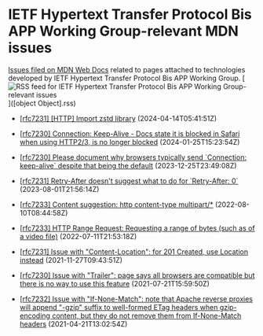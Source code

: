 # IETF Hypertext Transfer Protocol Bis APP Working Group-relevant MDN issues

[Issues filed on MDN Web Docs](https://github.com/mdn/content/issues) related to pages attached to technologies developed by IETF Hypertext Transfer Protocol Bis APP Working Group. [![RSS feed for IETF Hypertext Transfer Protocol Bis APP Working Group-relevant issues](https://www.w3.org/QA/2007/04/feed_icon)]([object Object].rss)

* [\[rfc7231\] \[HTTP\] Import zstd library](https://github.com/mdn/content/issues/33086) (2024-04-14T05:41:51Z)
  
* [\[rfc7230\] Connection: Keep-Alive - Docs state it is blocked in Safari when using HTTP2/3, is no longer blocked](https://github.com/mdn/content/issues/31923) (2024-01-25T15:23:54Z)
  
* [\[rfc7230\] Please document why browsers typically send \`Connection: keep-alive\` despite that being the default](https://github.com/mdn/content/issues/31291) (2023-12-25T23:49:08Z)
  
* [\[rfc7231\] Retry-After doesn't suggest what to do for \`Retry-After: 0\`](https://github.com/mdn/content/issues/28330) (2023-08-01T21:56:14Z)
  
* [\[rfc7233\] Content suggestion: http content-type multipart/\*](https://github.com/mdn/content/issues/19353) (2022-08-10T08:44:58Z)
  
* [\[rfc7233\] HTTP Range Request: Requesting a range of bytes (such as of a video file)](https://github.com/mdn/content/issues/18237) (2022-07-11T21:53:18Z)
  
* [\[rfc7231\] Issue with "Content-Location": for 201 Created, use Location instead](https://github.com/mdn/content/issues/10809) (2021-11-27T09:43:51Z)
  
* [\[rfc7230\] Issue with "Trailer": page says all browsers are compatible but there is no way to use this feature](https://github.com/mdn/content/issues/7137) (2021-07-21T15:59:50Z)
  
* [\[rfc7232\] Issue with "If-None-Match": note that Apache reverse proxies will append "-gzip" suffix to well-formed ETag headers when gzip-encoding content, but they do not remove them from If-None-Match headers](https://github.com/mdn/content/issues/4343) (2021-04-21T13:02:54Z)
  
